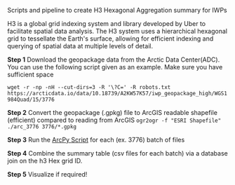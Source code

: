 Scripts and pipeline to create H3 Hexagonal Aggregation summary for IWPs

H3 is a global grid indexing system and library developed by Uber to facilitate spatial data analysis. 
The H3 system uses a hierarchical hexagonal grid to tessellate the Earth's surface, allowing for efficient 
indexing and querying of spatial data at multiple levels of detail.

**Step 1**
Download the geopackage data from the Arctic Data Center(ADC). You can use the following script given as an example.
Make sure you have sufficient space 

```wget -r -np -nH --cut-dirs=3 -R '\?C=' -R robots.txt https://arcticdata.io/data/10.18739/A2KW57K57/iwp_geopackage_high/WGS1984Quad/15/3776```

**Step 2**
Convert the geopackage (.gpkg) file to ArcGIS readable shapefile (efficient) compared to reading from ArcGIS
```ogr2ogr -f "ESRI Shapefile" ./arc_3776 3776/*.gpkg```

**Step 3**
Run the [ArcPy Script](https://github.com/amalshehan/geo_spatial_py/blob/main/h3_hexagonal_iwp_sum/h3_hex_ag_arcPy.py) for each (ex. 3776) batch of files

**Step 4**
Combine the summary table (csv files for each batch) via a database join on the h3 Hex grid ID.

**Step 5**
Visualize if required!
